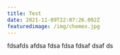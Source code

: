 ```yaml
---
title: Test
date: 2021-11-09T22:07:26.092Z
featuredimage: /img/chemex.jpg
---
```

fdsafds afdsa fdsa fdsa fdsaf dsaf ds